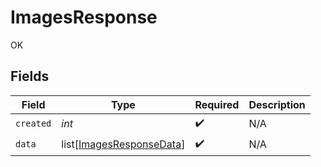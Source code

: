 # ImagesResponse

OK


## Fields

| Field                                                                 | Type                                                                  | Required                                                              | Description                                                           |
| --------------------------------------------------------------------- | --------------------------------------------------------------------- | --------------------------------------------------------------------- | --------------------------------------------------------------------- |
| `created`                                                             | *int*                                                                 | :heavy_check_mark:                                                    | N/A                                                                   |
| `data`                                                                | list[[ImagesResponseData](../../models/shared/imagesresponsedata.md)] | :heavy_check_mark:                                                    | N/A                                                                   |